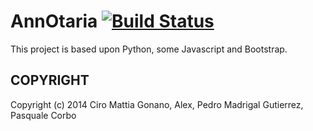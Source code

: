 # AnnOtaria [![Build Status](https://travis-ci.org/ciromattia/annotaria.png?branch=master)](https://travis-ci.org/ciromattia/annotaria)

This project is based upon Python, some Javascript and Bootstrap.

## COPYRIGHT
Copyright (c) 2014 Ciro Mattia Gonano, Alex, Pedro Madrigal Gutierrez, Pasquale Corbo
